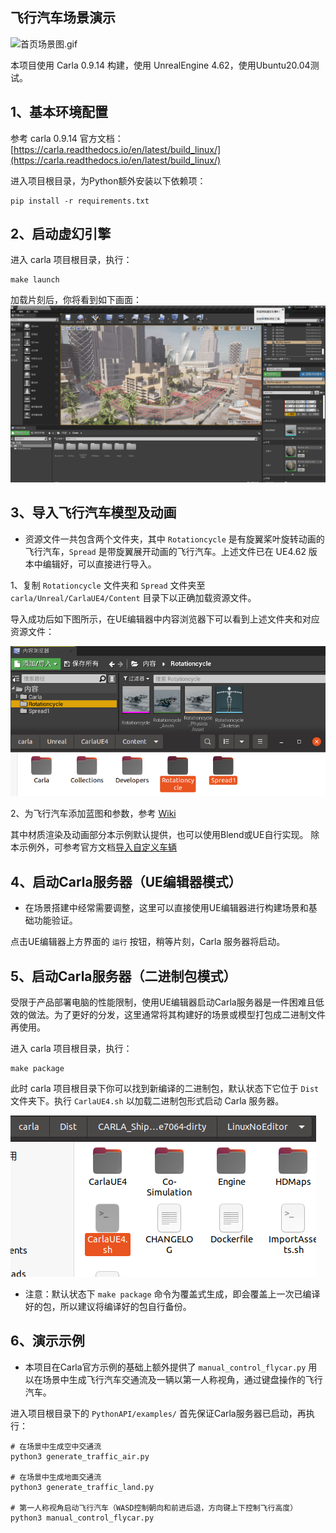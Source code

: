 ## 飞行汽车场景演示

![首页场景图.gif](/doc_images/intro.gif)

本项目使用 Carla 0.9.14 构建，使用 UnrealEngine 4.62，使用Ubuntu20.04测试。


## 1、基本环境配置
参考 carla 0.9.14 官方文档：[https://carla.readthedocs.io/en/latest/build_linux/](https://carla.readthedocs.io/en/latest/build_linux/)

进入项目根目录，为Python额外安装以下依赖项：
```shell
pip install -r requirements.txt
```

## 2、启动虚幻引擎
进入 carla 项目根目录，执行：
```shell
make launch
```
加载片刻后，你将看到如下画面：
![UE启动界面.png](/doc_images/ue_run.png)


## 3、导入飞行汽车模型及动画
- 资源文件一共包含两个文件夹，其中 `Rotationcycle` 是有旋翼桨叶旋转动画的飞行汽车，`Spread` 是带旋翼展开动画的飞行汽车。上述文件已在 UE4.62 版本中编辑好，可以直接进行导入。

1、复制 `Rotationcycle` 文件夹和 `Spread` 文件夹至 `carla/Unreal/CarlaUE4/Content` 目录下以正确加载资源文件。

导入成功后如下图所示，在UE编辑器中内容浏览器下可以看到上述文件夹和对应资源文件：

![导入资源文件夹.png](/doc_images/load_modelfold.png)

2、为飞行汽车添加蓝图和参数，参考 [Wiki](https://github.com/Derkai52/Carla-FlyingCar-Exhibition/wiki)

其中材质渲染及动画部分本示例默认提供，也可以使用Blend或UE自行实现。
除本示例外，可参考官方文档[导入自定义车辆](https://carla.readthedocs.io/en/latest/tuto_A_add_vehicle/#bind-and-model-the-vehicle) 

## 4、启动Carla服务器（UE编辑器模式）
- 在场景搭建中经常需要调整，这里可以直接使用UE编辑器进行构建场景和基础功能验证。

点击UE编辑器上方界面的 `运行` 按钮，稍等片刻，Carla 服务器将启动。

## 5、启动Carla服务器（二进制包模式）
受限于产品部署电脑的性能限制，使用UE编辑器启动Carla服务器是一件困难且低效的做法。为了更好的分发，这里通常将其构建好的场景或模型打包成二进制文件再使用。

进入 carla 项目根目录，执行：
```shell
make package
```

此时 carla 项目根目录下你可以找到新编译的二进制包，默认状态下它位于 `Dist` 文件夹下。执行 `CarlaUE4.sh` 以加载二进制包形式启动 Carla 服务器。

![加载二进制包以启动Carla服务器.png](/doc_images/load_binary_package.png)

- 注意：默认状态下 `make package` 命令为覆盖式生成，即会覆盖上一次已编译好的包，所以建议将编译好的包自行备份。

## 6、演示示例
- 本项目在Carla官方示例的基础上额外提供了 `manual_control_flycar.py` 用以在场景中生成飞行汽车交通流及一辆以第一人称视角，通过键盘操作的飞行汽车。

进入项目根目录下的 `PythonAPI/examples/`
首先保证Carla服务器已启动，再执行：
```shell
# 在场景中生成空中交通流
python3 generate_traffic_air.py

# 在场景中生成地面交通流
python3 generate_traffic_land.py

# 第一人称视角启动飞行汽车（WASD控制朝向和前进后退，方向键上下控制飞行高度）
python3 manual_control_flycar.py
```
